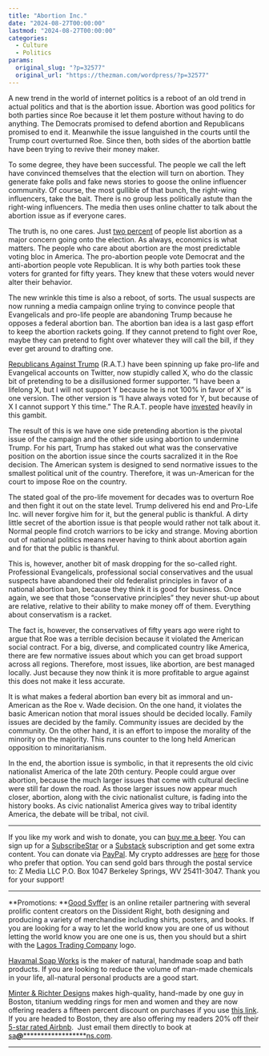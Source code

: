 ```yaml
---
title: "Abortion Inc."
date: "2024-08-27T00:00:00"
lastmod: "2024-08-27T00:00:00"
categories:
  - Culture
  - Politics
params:
  original_slug: "?p=32577"
  original_url: "https://thezman.com/wordpress/?p=32577"
---
```


A new trend in the world of internet politics is a reboot of an old
trend in actual politics and that is the abortion issue. Abortion was
good politics for both parties since Roe because it let them posture
without having to do anything. The Democrats promised to defend abortion
and Republicans promised to end it. Meanwhile the issue languished in
the courts until the Trump court overturned Roe. Since then, both sides
of the abortion battle have been trying to revive their money maker.

To some degree, they have been successful. The people we call the left
have convinced themselves that the election will turn on abortion. They
generate fake polls and fake news stories to goose the online influencer
community. Of course, the most gullible of that bunch, the right-wing
influencers, take the bait. There is no group less politically astute
than the right-wing influencers. The media then uses online chatter to
talk about the abortion issue as if everyone cares.

The truth is, no one cares. Just
<a href="https://news.gallup.com/poll/1675/most-important-problem.aspx"
rel="noopener" target="_blank">two percent</a> of people list abortion
as a major concern going onto the election. As always, economics is what
matters. The people who care about abortion are the most predictable
voting bloc in America. The pro-abortion people vote Democrat and the
anti-abortion people vote Republican. It is why both parties took these
voters for granted for fifty years. They knew that these voters would
never alter their behavior.

The new wrinkle this time is also a reboot, of sorts. The usual suspects
are now running a media campaign online trying to convince people that
Evangelicals and pro-life people are abandoning Trump because he opposes
a federal abortion ban. The abortion ban idea is a last gasp effort to
keep the abortion rackets going. If they cannot pretend to fight over
Roe, maybe they can pretend to fight over whatever they will call the
bill, if they ever get around to drafting one.

<a href="https://x.com/RpsAgainstTrump" rel="noopener"
target="_blank">Republicans Against Trump</a> (R.A.T.) have been
spinning up fake pro-life and Evangelical accounts on Twitter, now
stupidly called X, who do the classic bit of pretending to be a
disillusioned former supporter. “I have been a lifelong X, but I will
not support Y because he is not 100% in favor of X” is one version. The
other version is “I have always voted for Y, but because of X I cannot
support Y this time.” The R.A.T. people have
<a href="https://rvat.org/" rel="noopener" target="_blank">invested</a>
heavily in this gambit.

The result of this is we have one side pretending abortion is the
pivotal issue of the campaign and the other side using abortion to
undermine Trump. For his part, Trump has staked out what was the
conservative position on the abortion issue since the courts sacralized
it in the Roe decision. The American system is designed to send
normative issues to the smallest political unit of the country.
Therefore, it was un-American for the court to impose Roe on the
country.

The stated goal of the pro-life movement for decades was to overturn Roe
and then fight it out on the state level. Trump delivered his end and
Pro-Life Inc. will never forgive him for it, but the general public is
thankful. A dirty little secret of the abortion issue is that people
would rather not talk about it. Normal people find crotch warriors to be
icky and strange. Moving abortion out of national politics means never
having to think about abortion again and for that the public is
thankful.

This is, however, another bit of mask dropping for the so-called right.
Professional Evangelicals, professional social conservatives and the
usual suspects have abandoned their old federalist principles in favor
of a national abortion ban, because they think it is good for business.
Once again, we see that those “conservative principles” they never
shut-up about are relative, relative to their ability to make money off
of them. Everything about conservatism is a racket.

The fact is, however, the conservatives of fifty years ago were right to
argue that Roe was a terrible decision because it violated the American
social contract. For a big, diverse, and complicated country like
America, there are few normative issues about which you can get broad
support across all regions. Therefore, most issues, like abortion, are
best managed locally. Just because they now think it is more profitable
to argue against this does not make it less accurate.

It is what makes a federal abortion ban every bit as immoral and
un-American as the Roe v. Wade decision. On the one hand, it violates
the basic American notion that moral issues should be decided locally.
Family issues are decided by the family. Community issues are decided by
the community. On the other hand, it is an effort to impose the morality
of the minority on the majority. This runs counter to the long held
American opposition to minoritarianism.

In the end, the abortion issue is symbolic, in that it represents the
old civic nationalist America of the late 20th century. People could
argue over abortion, because the much larger issues that come with
cultural decline were still far down the road. As those larger issues
now appear much closer, abortion, along with the civic nationalist
culture, is fading into the history books. As civic nationalist America
gives way to tribal identity America, the debate will be tribal, not
civil.

------------------------------------------------------------------------

If you like my work and wish to donate, you can
<a href="https://www.buymeacoffee.com/mujolulu" rel="noopener"
target="_blank">buy me a beer</a>. You can sign up for a
<a href="https://www.subscribestar.com/the-z-blog" rel="noopener"
target="_blank">SubscribeStar</a> or a
<a href="https://thedissident.substack.com/" rel="noopener"
target="_blank">Substack</a> subscription and get some extra content.
You can donate via <a
href="https://www.paypal.com/donate/?cmd=_s-xclick&amp;hosted_button_id=UDAS2Q8JYA6CN&amp;source=url"
rel="noopener" target="_blank">PayPal</a>. My crypto addresses are
<a href="https://thezman.com/wordpress/?page_id=22713" rel="noopener"
target="_blank">here</a> for those who prefer that option. You can send
gold bars through the postal service to: Z Media LLC P.O. Box 1047
Berkeley Springs, WV 25411-3047. Thank you for your support!

------------------------------------------------------------------------

**Promotions: **<a href="https://goodsvffer.com/" rel="noopener" target="_blank">Good
Svffer</a> is an online retailer partnering with several prolific
content creators on the Dissident Right, both designing and producing a
variety of merchandise including shirts, posters, and books. If you are
looking for a way to let the world know you are one of us without
letting the world know you are one one is us, then you should but a
shirt with the
<a href="https://goodsvffer.com/products/lagos-trading-company"
rel="noopener" target="_blank">Lagos Trading Company</a> logo.

<a href="https://havamalsoapworks.com/" rel="noopener"
target="_blank">Havamal Soap Works</a> is the maker of natural, handmade
soap and bath products. If you are looking to reduce the volume of
man-made chemicals in your life, all-natural personal products are a
good start.

<a href="https://www.minterandrichterdesigns.com/"
rel="noreferrer nofollow noopener" target="_blank">Minter &amp; Richter
Designs</a> makes high-quality, hand-made by one guy in Boston, titanium
wedding rings for men and women and they are now offering readers a
fifteen percent discount on purchases if you use
<a href="https://www.minterandrichterdesigns.com/discount/ZMAN"
rel="noreferrer nofollow noopener" target="_blank">this link</a>.
<span class="highlight"><span class="colour"><span class="font"><span class="size">If
you are headed to Boston, they are also offering my readers 20% off
their <a
href="https://www.airbnb.com/users/7988017/listings?user_id=7988017&amp;s=3"
rel="noopener noreferrer" target="_blank">5-star rated Airbnb</a>.  Just
email them directly to book at
<a href="mailto:sa***@*********************ns.com"
data-original-string="eB/lShg81FnT68kAcBvthg==cb7h0p7GRWtDcNVTDUabFRfEipY7FXYIrSCxNiyEfN9jKIXNabA3/Zm1AswNWE3uEYx"><span
class="apbct-email-encoder"
data-original-string="eDaZwLBZvPd+dnmn36kS4A==cb76Dgw/Dot3MkzF/GWth1+j/DVTAn1Uh3Id9wGumlBPPgYPVUX57yAKN4joOaCkZI/"
title="This contact has been encoded by Anti-Spam by CleanTalk. Click to decode. To finish the decoding make sure that JavaScript is enabled in your browser.">sa<span
class="apbct-blur">***</span>@<span
class="apbct-blur">*********************</span>ns.com</span></a>.</span></span></span></span>

------------------------------------------------------------------------
